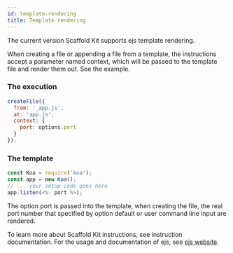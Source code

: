 ```yaml
---
id: template-rendering
title: Template rendering
---
```


The current version Scaffold Kit supports ejs template rendering.

When creating a file or appending a file from a template, the instructions
accept a parameter named context, which will be passed to the template file and
render them out. See the example.

### The execution

```js
createFile({
  from: '_app.js',
  at: 'app.js',
  context: {
    port: options.port
  }
});
```

### The template

```js
const Koa = require('koa');
const app = new Koa();
// ... your setup code goes here
app.listen(<%- port %>);
```

The option port is passed into the template, when creating the file, the real
port number that specified by option default or user command line input are
rendered.

To learn more about Scaffold Kit instructions, see instruction documentation.
For the usage and documentation of ejs, see [ejs website](https://ejs.co/).
